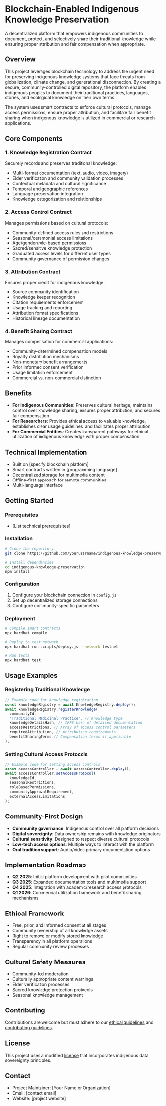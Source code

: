 # Blockchain-Enabled Indigenous Knowledge Preservation

A decentralized platform that empowers indigenous communities to document, protect, and selectively share their traditional knowledge while ensuring proper attribution and fair compensation when appropriate.

## Overview

This project leverages blockchain technology to address the urgent need for preserving indigenous knowledge systems that face threats from globalization, climate change, and generational disconnection. By creating a secure, community-controlled digital repository, the platform enables indigenous peoples to document their traditional practices, languages, stories, and ecological knowledge on their own terms.

The system uses smart contracts to enforce cultural protocols, manage access permissions, ensure proper attribution, and facilitate fair benefit sharing when indigenous knowledge is utilized in commercial or research applications.

## Core Components

### 1. Knowledge Registration Contract

Securely records and preserves traditional knowledge:
- Multi-format documentation (text, audio, video, imagery)
- Elder verification and community validation processes
- Contextual metadata and cultural significance
- Temporal and geographic references
- Language preservation integration
- Knowledge categorization and relationships

### 2. Access Control Contract

Manages permissions based on cultural protocols:
- Community-defined access rules and restrictions
- Seasonal/ceremonial access limitations
- Age/gender/role-based permissions
- Sacred/sensitive knowledge protection
- Graduated access levels for different user types
- Community governance of permission changes

### 3. Attribution Contract

Ensures proper credit for indigenous knowledge:
- Source community identification
- Knowledge keeper recognition
- Citation requirements enforcement
- Usage tracking and reporting
- Attribution format specifications
- Historical lineage documentation

### 4. Benefit Sharing Contract

Manages compensation for commercial applications:
- Community-determined compensation models
- Royalty distribution mechanisms
- Non-monetary benefit arrangements
- Prior informed consent verification
- Usage limitation enforcement
- Commercial vs. non-commercial distinction

## Benefits

- **For Indigenous Communities**: Preserves cultural heritage, maintains control over knowledge sharing, ensures proper attribution, and secures fair compensation
- **For Researchers**: Provides ethical access to valuable knowledge, establishes clear usage guidelines, and facilitates proper attribution
- **For Commercial Entities**: Creates transparent pathways for ethical utilization of indigenous knowledge with proper compensation

## Technical Implementation

- Built on [specify blockchain platform]
- Smart contracts written in [programming language]
- Decentralized storage for multimedia content
- Offline-first approach for remote communities
- Multi-language interface

## Getting Started

### Prerequisites
- [List technical prerequisites]

### Installation
```bash
# Clone the repository
git clone https://github.com/yourusername/indigenous-knowledge-preservation.git

# Install dependencies
cd indigenous-knowledge-preservation
npm install
```

### Configuration
1. Configure your blockchain connection in `config.js`
2. Set up decentralized storage connections
3. Configure community-specific parameters

### Deployment
```bash
# Compile smart contracts
npx hardhat compile

# Deploy to test network
npx hardhat run scripts/deploy.js --network testnet

# Run tests
npx hardhat test
```

## Usage Examples

### Registering Traditional Knowledge
```javascript
// Example code for knowledge registration
const knowledgeRegistry = await KnowledgeRegistry.deploy();
await knowledgeRegistry.registerKnowledge(
  communityId,
  "Traditional Medicinal Practice", // Knowledge type
  knowledgeDetailsHash, // IPFS hash of detailed documentation
  accessRestrictions, // Array of access control parameters
  requiredAttribution, // Attribution requirements
  benefitSharingTerms // Compensation terms if applicable
);
```

### Setting Cultural Access Protocols
```javascript
// Example code for setting access controls
const accessController = await AccessController.deploy();
await accessController.setAccessProtocol(
  knowledgeId,
  seasonalRestrictions,
  roleBasedPermissions,
  communityApprovalRequirement,
  externalAccessLimitations
);
```

## Community-First Design

- **Community governance**: Indigenous control over all platform decisions
- **Digital sovereignty**: Data ownership remains with knowledge originators
- **Cultural sensitivity**: Designed to respect diverse cultural protocols
- **Low-tech access options**: Multiple ways to interact with the platform
- **Oral tradition support**: Audio/video primary documentation options

## Implementation Roadmap

- **Q2 2025**: Initial platform development with pilot communities
- **Q3 2025**: Expanded documentation tools and multimedia support
- **Q4 2025**: Integration with academic/research access protocols
- **Q1 2026**: Commercial utilization framework and benefit sharing mechanisms

## Ethical Framework

- Free, prior, and informed consent at all stages
- Community ownership of all knowledge assets
- Right to remove or modify stored knowledge
- Transparency in all platform operations
- Regular community review processes

## Cultural Safety Measures

- Community-led moderation
- Culturally appropriate content warnings
- Elder verification processes
- Sacred knowledge protection protocols
- Seasonal knowledge management

## Contributing

Contributions are welcome but must adhere to our [ethical guidelines](ETHICS.md) and [contributing guidelines](CONTRIBUTING.md).

## License

This project uses a modified [license](LICENSE) that incorporates indigenous data sovereignty principles.

## Contact

- Project Maintainer: [Your Name or Organization]
- Email: [contact email]
- Website: [project website]
